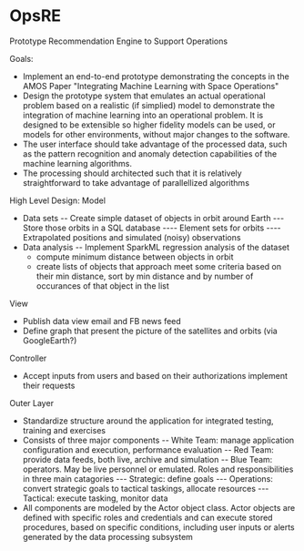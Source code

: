 # OpsRE
Prototype Recommendation Engine to Support Operations

Goals:
- Implement an end-to-end prototype demonstrating the concepts in the AMOS Paper "Integrating Machine Learning with Space Operations"
- Design the prototype system that emulates an actual operational problem based on a realistic (if simplied) model to demonstrate the integration of machine learning into an operational problem.  It is designed to be extensible so higher fidelity models can be used, or models for other environments, without major changes to the software.
- The user interface should take advantage of the processed data, such as the pattern recognition and anomaly detection capabilities of the machine learning algorithms.
- The processing should architected such that it is relatively straightforward to take advantage of parallellized algorithms

High Level Design:
Model
- Data sets
-- Create simple dataset of objects in orbit around Earth
--- Store those orbits in a SQL database
---- Element sets for orbits
---- Extrapolated positions and simulated (noisy) observations
- Data analysis
-- Implement SparkML regression analysis of the dataset
  - compute minimum distance between objects in orbit
  - create lists of objects that approach meet some criteria based on their min distance, sort by min distance and by number of occurances of that object in the list

View
- Publish data view email and FB news feed
- Define graph that present the picture of the satellites and orbits (via GoogleEarth?) 

Controller
- Accept inputs from users and based on their authorizations implement their requests

Outer Layer
- Standardize structure around the application for integrated testing, training and exercises
- Consists of three major components
-- White Team: manage application configuration and execution, performance evaluation
-- Red Team: provide data feeds, both live, archive and simulation
-- Blue Team: operators.  May be live personnel or emulated.  Roles and responsibilities in three main catagories
--- Strategic: define goals
--- Operations: convert strategic goals to tactical taskings, allocate resources
--- Tactical: execute tasking, monitor data
- All components are modeled by the Actor object class.  Actor objects are defined with specific roles and credentials and can execute stored procedures, based on specific conditions, including user inputs or alerts generated by the data processing subsystem

